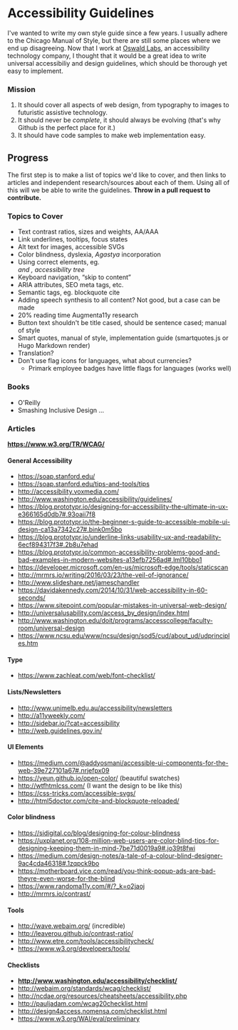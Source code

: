 # Accessibility Guidelines

I've wanted to write my own style guide since a few years. I usually adhere to the Chicago Manual of Style, but there are still some places where we end up disagreeing. Now that I work at [Oswald Labs](https://oswaldlabs.com), an accessibility technology company, I thought that it would be a great idea to write universal accessibiliy and design guidelines, which should be thorough yet easy to implement.

### Mission
1. It should cover all aspects of web design, from typography to images to futuristic assistive technology.
2. It should never be *complete*, it should always be evolving (that's why Github is the perfect place for it.)
3. It should have code samples to make web implementation easy.

## Progress

The first step is to make a list of topics we'd like to cover, and then links to articles and independent research/sources about each of them. Using all of this will we be able to write the guidelines. **Throw in a pull request to contribute.**

### Topics to Cover

- Text contrast ratios, sizes and weights, AA/AAA
- Link underlines, tooltips, focus states
- Alt text for images, accessible SVGs
- Color blindness, dyslexia, *Agastya* incorporation
- Using correct elements, eg. <address> and <time>, accessibility tree
- Keyboard navigation, “skip to content”
- ARIA attributes, SEO meta tags, etc.
- Semantic tags, eg. blockquote cite
- Adding speech synthesis to all content? Not good, but a case can be made
- 20% reading time Augmenta11y research
- Button text shouldn't be title cased, should be sentence cased; manual of style
- Smart quotes, manual of style, implementation guide (smartquotes.js or Hugo Markdown render)
- Translation?
- Don't use flag icons for languages, what about currencies?
  - Primark employee badges have little flags for languages (works well)
  
### Books
- O'Reilly
- Smashing Inclusive Design
...

### Articles

**https://www.w3.org/TR/WCAG/**

#### General Accessibility

- https://soap.stanford.edu/
- https://soap.stanford.edu/tips-and-tools/tips
- http://accessibility.voxmedia.com/
- http://www.washington.edu/accessibility/guidelines/
- https://blog.prototypr.io/designing-for-accessibility-the-ultimate-in-ux-e366165d0db7#.93oaii7f8
- https://blog.prototypr.io/the-beginner-s-guide-to-accessible-mobile-ui-design-ca13a7342c27#.bink0m5bo
- https://blog.prototypr.io/underline-links-usability-ux-and-readability-6ecf894317f3#.2b8u7ehad
- https://blog.prototypr.io/common-accessibility-problems-good-and-bad-examples-in-modern-websites-a13efb7256ad#.lml10bbo1
- https://developer.microsoft.com/en-us/microsoft-edge/tools/staticscan
- http://mrmrs.io/writing/2016/03/23/the-veil-of-ignorance/
- http://www.slideshare.net/jameschandler
- https://davidakennedy.com/2014/10/31/web-accessibility-in-60-seconds/
- https://www.sitepoint.com/popular-mistakes-in-universal-web-design/
- http://universalusability.com/access_by_design/index.html
- http://www.washington.edu/doit/programs/accesscollege/faculty-room/universal-design
- https://www.ncsu.edu/www/ncsu/design/sod5/cud/about_ud/udprinciples.htm

#### Type

- https://www.zachleat.com/web/font-checklist/

#### Lists/Newsletters

- http://www.unimelb.edu.au/accessibility/newsletters
- http://a11yweekly.com/
- http://sidebar.io/?cat=accessibility
- http://web.guidelines.gov.in/

#### UI Elements

- https://medium.com/@addyosmani/accessible-ui-components-for-the-web-39e727101a67#.nrjefpx09
- https://yeun.github.io/open-color/ (beautiful swatches)
- http://wtfhtmlcss.com/ (I want the design to be like this)
- https://css-tricks.com/accessible-svgs/
- http://html5doctor.com/cite-and-blockquote-reloaded/

#### Color blindness

- https://sidigital.co/blog/designing-for-colour-blindness
- https://uxplanet.org/108-million-web-users-are-color-blind-tips-for-designing-keeping-them-in-mind-7be71d0019a9#.jo39t8fwi
- https://medium.com/design-notes/a-tale-of-a-colour-blind-designer-9ac4cda46318#.1zqpck9bo
- https://motherboard.vice.com/read/you-think-popup-ads-are-bad-theyre-even-worse-for-the-blind
- https://www.randoma11y.com/#/?_k=o2jaoj
- http://mrmrs.io/contrast/

#### Tools

- http://wave.webaim.org/ (incredible)
- http://leaverou.github.io/contrast-ratio/
- http://www.etre.com/tools/accessibilitycheck/
- https://www.w3.org/developers/tools/

#### Checklists

- **http://www.washington.edu/accessibility/checklist/**
- http://webaim.org/standards/wcag/checklist/
- http://ncdae.org/resources/cheatsheets/accessibility.php
- http://pauljadam.com/wcag20checklist.html
- http://design4access.nomensa.com/checklist.html
- https://www.w3.org/WAI/eval/preliminary
